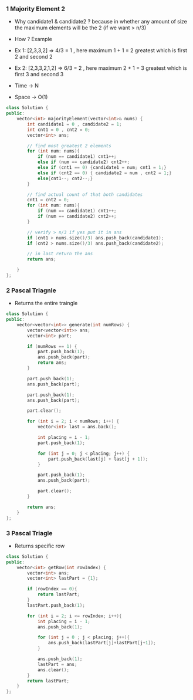 ### 1 Majority Element 2

- Why candidate1 & candidate2 ? because in whether any amount of size the maximum elements will be the 2 (if we want > n/3)
- How ? Example
- Ex 1: [2,3,3,2] => 4/3 = 1 , here maximum 1 + 1 = 2 greatest which is first 2 and second 2
- Ex 2: [2,3,3,2,1,2] => 6/3 = 2 , here maximum 2 + 1 = 3 greatest which is first 3 and second 3

- Time -> N
- Space -> O(1)

```cpp
class Solution {
public:
    vector<int> majorityElement(vector<int>& nums) {
        int candidate1 = 0 , candidate2 = 1;
        int cnt1 = 0 , cnt2 = 0;
        vector<int> ans;

        // find most greatest 2 elements
        for (int num: nums){
            if (num == candidate1) cnt1++;
            else if (num == candidate2) cnt2++;
            else if (cnt1 == 0) {candidate1 = num; cnt1 = 1;}
            else if (cnt2 == 0) { candidate2 = num , cnt2 = 1;}
            else{cnt1--; cnt2--;}
        }

        // find actual count of that both candidates
        cnt1 = cnt2 = 0;
        for (int num: nums){
            if (num == candidate1) cnt1++;
            if (num == candidate2) cnt2++;
        }

        // verify > n/3 if yes put it in ans
        if (cnt1 > nums.size()/3) ans.push_back(candidate1);
        if (cnt2 > nums.size()/3) ans.push_back(candidate2);

        // in last return the ans
        return ans;

    }
};
```

### 2 Pascal Triagnle

- Returns the entire traingle

```cpp
class Solution {
public:
    vector<vector<int>> generate(int numRows) {
        vector<vector<int>> ans;
        vector<int> part;

        if (numRows == 1) {
            part.push_back(1);
            ans.push_back(part);
            return ans;
        }

        part.push_back(1);
        ans.push_back(part);

        part.push_back(1);
        ans.push_back(part);

        part.clear();

        for (int i = 2; i < numRows; i++) {
            vector<int> last = ans.back();

            int placing = i - 1;
            part.push_back(1);

            for (int j = 0; j < placing; j++) {
                part.push_back(last[j] + last[j + 1]);
            }

            part.push_back(1);
            ans.push_back(part);

            part.clear();
        }

        return ans;
    }
};
```

### 3 Pascal Triagle

- Returns specific row

```cpp
class Solution {
public:
    vector<int> getRow(int rowIndex) {
        vector<int> ans;
        vector<int> lastPart = {1};

        if (rowIndex == 0){
            return lastPart;
        }
        lastPart.push_back(1);

        for (int i = 2; i <= rowIndex; i++){
            int placing = i - 1;
            ans.push_back(1);

            for (int j = 0 ; j < placing; j++){
                ans.push_back(lastPart[j]+lastPart[j+1]);
            }

            ans.push_back(1);
            lastPart = ans;
            ans.clear();
        }
        return lastPart;
    }
};
```